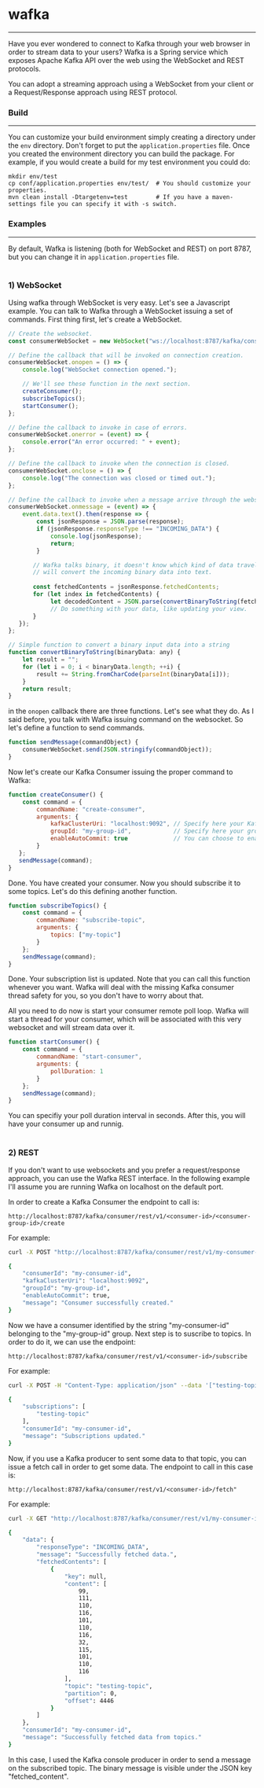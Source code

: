 # wafka
___

Have you ever wondered to connect to Kafka through your web browser in order to stream data to your users?
Wafka is a Spring service which exposes Apache Kafka API over the web using the WebSocket and REST protocols.

You can adopt a streaming approach using a WebSocket from your client or a Request/Response approach using REST
protocol.

### Build
___

You can customize your build environment simply creating a directory under the ```env```
directory. Don't forget to put the ```application.properties``` file. Once you created
the environment directory you can build the package. For example, if you would create a build
for my test environment you could do:

```
mkdir env/test
cp conf/application.properties env/test/  # You should customize your properties.
mvn clean install -Dtargetenv=test        # If you have a maven-settings file you can specify it with -s switch.
```



### Examples
___

By default, Wafka is listening (both for WebSocket and REST) on port 8787, but you can change it in 
`application.properties` file.<br><br>

### 1) WebSocket

Using wafka through WebSocket is very easy. Let's see a Javascript example. You can talk to Wafka through a WebSocket
issuing a set of commands. First thing first, let's create a WebSocket.

```javascript
// Create the websocket.
const consumerWebSocket = new WebSocket("ws://localhost:8787/kafka/consumer/ws/v1"); 

// Define the callback that will be invoked on connection creation.
consumerWebSocket.onopen = () => {
    console.log("WebSocket connection opened.");

    // We'll see these function in the next section.
    createConsumer();
    subscribeTopics();
    startConsumer();
};

// Define the callback to invoke in case of errors.
consumerWebSocket.onerror = (event) => {
    console.error("An error occurred: " + event);
};

// Define the callback to invoke when the connection is closed.
consumerWebSocket.onclose = () => {
    console.log("The connection was closed or timed out.");
};

// Define the callback to invoke when a message arrive through the websocket.
consumerWebSocket.onmessage = (event) => {
    event.data.text().then(response => {
        const jsonResponse = JSON.parse(response);
        if (jsonResponse.responseType !== "INCOMING_DATA") {
            console.log(jsonResponse);
            return;
        }

       // Wafka talks binary, it doesn't know which kind of data travels through Kafka. So for example, here we
       // will convert the incoming binary data into text.
       
       const fetchedContents = jsonResponse.fetchedContents;
       for (let index in fetchedContents) {
            let decodedContent = JSON.parse(convertBinaryToString(fetchedContents[index].content));
            // Do something with your data, like updating your view.
       }
   });
};

// Simple function to convert a binary input data into a string
function convertBinaryToString(binaryData: any) {
    let result = "";
    for (let i = 0; i < binaryData.length; ++i) {
        result += String.fromCharCode(parseInt(binaryData[i]));
    }
    return result;
}
```

in the `onopen` callback there are three functions. Let's see what they do. As I said before, you talk with Wafka
issuing command on the websocket. So let's define a function to send commands.

```javascript
function sendMessage(commandObject) {
    consumerWebSocket.send(JSON.stringify(commandObject));
}
```

Now let's create our Kafka Consumer issuing the proper command to Wafka:

```javascript
function createConsumer() {
    const command = {
        commandName: "create-consumer",
        arguments: {
            kafkaClusterUri: "localhost:9092", // Specify here your Kafka cluster URI
            groupId: "my-group-id",            // Specify here your group ID
            enableAutoCommit: true             // You can choose to enable auto commit or no.
        }
   };
   sendMessage(command);
}
```

Done. You have created your consumer. Now you should subscribe it to some topics. Let's do this defining
another function.

```javascript
function subscribeTopics() {
    const command = {
        commandName: "subscribe-topic",
        arguments: {
            topics: ["my-topic"]
        }
    };
    sendMessage(command);
}
```

Done. Your subscription list is updated. Note that you can call this function whenever you want. Wafka will deal
with the missing Kafka consumer thread safety for you, so you don't have to worry about that.

All you need to do now is start your consumer remote poll loop. Wafka will start a thread for your consumer, which will
be associated with this very websocket and will stream data over it.

```javascript
function startConsumer() {
    const command = {
        commandName: "start-consumer",
        arguments: {
            pollDuration: 1
        }
    };
    sendMessage(command);
}
```

You can specifiy your poll duration interval in seconds. After this, you will have your consumer up and runnig.<br><br>

### 2) REST

If you don't want to use websockets and you prefer a request/response approach, you can use the Wafka REST interface. 
In the following example I'll assume you are running Wafka on localhost on the default port.

In order to create a Kafka Consumer the endpoint to call is:

```
http://localhost:8787/kafka/consumer/rest/v1/<consumer-id>/<consumer-group-id>/create
```

For example:

```bash
curl -X POST "http://localhost:8787/kafka/consumer/rest/v1/my-consumer-id/my-group-id/create?enableAutoCommit=true&kafkaClusterId=localhost:9092"

{
    "consumerId": "my-consumer-id",
    "kafkaClusterUri": "localhost:9092",
    "groupId": "my-group-id",
    "enableAutoCommit": true,
    "message": "Consumer successfully created."
}
```

Now we have a consumer identified by the string "my-consumer-id" belonging to the "my-group-id" group. Next step is 
to suscribe to topics. In order to do it, we can use the endpoint:

```
http://localhost:8787/kafka/consumer/rest/v1/<consumer-id>/subscribe
```

For example:

```bash
curl -X POST -H "Content-Type: application/json" --data '["testing-topic"]' http://localhost:8787/kafka/consumer/rest/v1/my-consumer-id/subscribe

{
    "subscriptions": [
        "testing-topic"
    ],
    "consumerId": "my-consumer-id",
    "message": "Subscriptions updated."
}
```

Now, if you use a Kafka producer to sent some data to that topic, you can issue a fetch call in order to get some data.
The endpoint to call in this case is:

```
http://localhost:8787/kafka/consumer/rest/v1/<consumer-id>/fetch"
```

For example:

```bash
curl -X GET "http://localhost:8787/kafka/consumer/rest/v1/my-consumer-id/fetch?pollDuration=1"

{
    "data": {
        "responseType": "INCOMING_DATA",
        "message": "Successfully fetched data.",
        "fetchedContents": [
            {
                "key": null,
                "content": [
                    99,
                    111,
                    110,
                    116,
                    101,
                    110,
                    116,
                    32,
                    115,
                    101,
                    110,
                    116
                ],
                "topic": "testing-topic",
                "partition": 0,
                "offset": 4446
            }
        ]
    },
    "consumerId": "my-consumer-id",
    "message": "Successfully fetched data from topics."
}
```

In this case, I used the Kafka console producer in order to send a message on the subscribed topic. The binary message
is visible under the JSON key "fetched_content".
